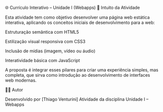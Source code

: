 🌐 Currículo Interativo – Unidade I (Webapps)
📖 Intuito da Atividade

Esta atividade tem como objetivo desenvolver uma página web estática interativa, aplicando os conceitos iniciais de desenvolvimento para a web:

Estruturação semântica com HTML5

Estilização visual responsiva com CSS3

Inclusão de mídias (imagem, vídeo ou áudio)

Interatividade básica com JavaScript

A proposta é integrar esses pilares para criar uma experiência simples, mas completa, que sirva como introdução ao desenvolvimento de interfaces web modernas.

👨‍💻 Autor

Desenvolvido por [Thiago Venturini]
Atividade da disciplina Unidade I – Webapps